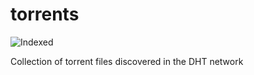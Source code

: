 torrents 
========
![Indexed](https://img.shields.io/badge/indexed-119877-blue)

Collection of torrent files discovered in the DHT network
